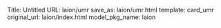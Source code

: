 Title: Untitled
URL: laion/umr
save_as: laion/umr.html
template: card_umr
original_url: laion/index.html
model_pkg_name: laion

